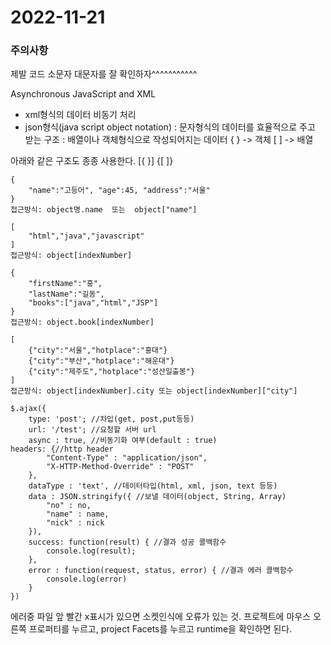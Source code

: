 2022-11-21
=================
### 주의사항
제발 코드 소문자 대문자를 잘 확인하자^^^^^^^^^^^

Asynchronous JavaScript and XML
- xml형식의 데이터 비동기 처리
- json형식(java script object notation)
 : 문자형식의 데이터를 효율적으로 주고 받는 구조
 : 배열이나 객체형식으로 작성되어지는 데이터
{ } -> 객체
[ ] -> 배열

아래와 같은 구조도 종종 사용한다.
[{ }]
{[ ]}
```
{
	"name":"고등어", "age":45, "address":"서울"
}
접근방식: object명.name  또는  object["name"]
```
```
[
	"html","java","javascript"
]
접근방식: object[indexNumber]
```
```
{
	"firstName":"홍",
	"lastName":"길동",
	"books":["java","html","JSP"]
}
접근방식: object.book[indexNumber]
```
```
[
	{"city":"서울","hotplace":"홍대"}
	{"city":"부산","hotplace":"해운대"}
	{"city":"제주도","hotplace":"성산일출봉"}
]
접근방식: object[indexNumber].city 또는 object[indexNumber]["city"]
```
```
$.ajax({
	type: 'post'; //차입(get, post,put등등)
	url: '/test'; //요청할 서버 url
	async : true, //비동기화 여부(default : true)
headers: {//http header
		"Content-Type" : "application/json",
		"X-HTTP-Method-Override" : "POST"
	},
	dataType : 'text', //데이터타입(html, xml, json, text 등등)
	data : JSON.stringify({ //보낼 데이터(object, String, Array)
		"no" : no,	
		"name" : name,
		"nick" : nick
	}),
	success: function(result) { //결과 성공 콜백함수
		console.log(result);
	},
	error : function(request, status, error) { //결과 에러 콜백함수
		console.log(error)
	}
})
```

에러중
파일 앞 빨간 x표시가 있으면 소켓인식에 오류가 있는 것.
프로젝트에 마우스 오른쪽  프로퍼티를 누르고,  project Facets를 누르고
runtime을 확인하면 된다.